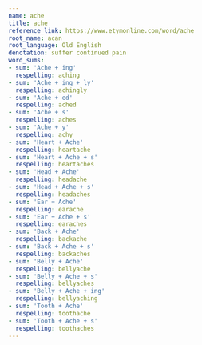 ```yaml
---
name: ache
title: ache
reference_link: https://www.etymonline.com/word/ache
root_name: acan
root_language: Old English
denotation: suffer continued pain
word_sums:
- sum: 'Ache + ing'
  respelling: aching
- sum: 'Ache + ing + ly'
  respelling: achingly
- sum: 'Ache + ed'
  respelling: ached
- sum: 'Ache + s'
  respelling: aches
- sum: 'Ache + y'
  respelling: achy
- sum: 'Heart + Ache'
  respelling: heartache
- sum: 'Heart + Ache + s'
  respelling: heartaches
- sum: 'Head + Ache'
  respelling: headache
- sum: 'Head + Ache + s'
  respelling: headaches
- sum: 'Ear + Ache'
  respelling: earache
- sum: 'Ear + Ache + s'
  respelling: earaches
- sum: 'Back + Ache'
  respelling: backache
- sum: 'Back + Ache + s'
  respelling: backaches
- sum: 'Belly + Ache'
  respelling: bellyache
- sum: 'Belly + Ache + s'
  respelling: bellyaches
- sum: 'Belly + Ache + ing'
  respelling: bellyaching
- sum: 'Tooth + Ache'
  respelling: toothache
- sum: 'Tooth + Ache + s'
  respelling: toothaches
---
```

